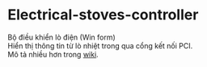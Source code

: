 # Electrical-stoves-controller
Bộ điều khiển lò điện (Win form) <br>
Hiển thị thông tin từ lò nhiệt trong qua cổng kết nối PCI. <br>
Mô tả nhiều hơn trong <a href="https://github.com/damminhtien/Electrical-stoves-controller/wiki">wiki</a>.
